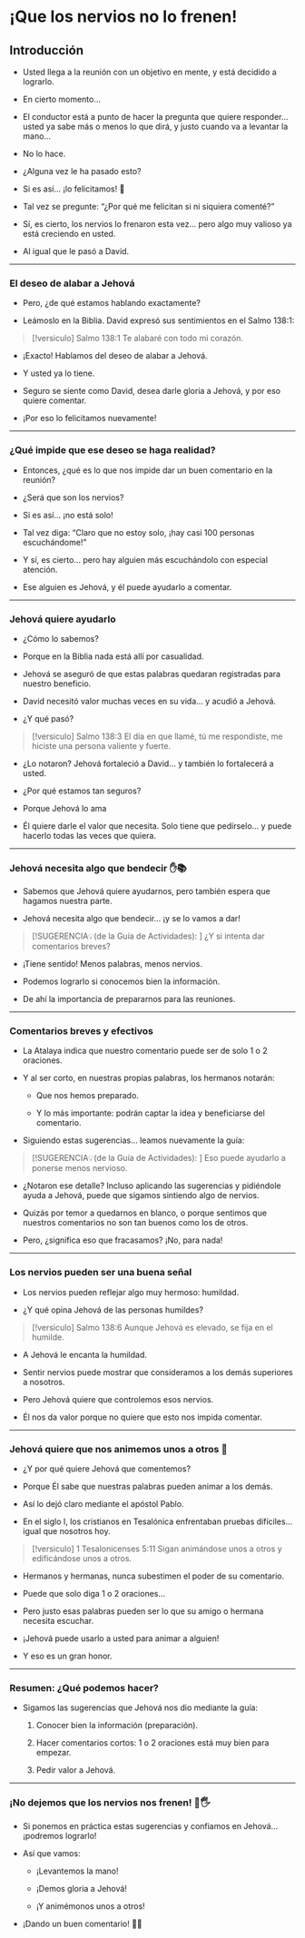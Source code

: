 # ¡Que los nervios no lo frenen! 
## Introducción

- Usted llega a la reunión con un objetivo en mente, y está decidido a lograrlo.
    
- En cierto momento…
    
- El conductor está a punto de hacer la pregunta que quiere responder… usted ya sabe más o menos lo que dirá, y justo cuando va a levantar la mano…
    
- No lo hace.
    
- ¿Alguna vez le ha pasado esto?
    
- Si es así… ¡lo felicitamos! 🎉
    
- Tal vez se pregunte: “¿Por qué me felicitan si ni siquiera comenté?”
    
- Sí, es cierto, los nervios lo frenaron esta vez… pero algo muy valioso ya está creciendo en usted.
    
- Al igual que le pasó a David.


---

### El deseo de alabar a Jehová

- Pero, ¿de qué estamos hablando exactamente?
    
- Leámoslo en la Biblia. David expresó sus sentimientos en el Salmo 138:1:
    

> [!versiculo] Salmo 138:1
> Te alabaré con todo mi corazón.

- ¡Exacto! Hablamos del deseo de alabar a Jehová.
    
- Y usted ya lo tiene.
    
- Seguro se siente como David, desea darle gloria a Jehová, y por eso quiere comentar.
    
- ¡Por eso lo felicitamos nuevamente!

---

### ¿Qué impide que ese deseo se haga realidad? 

- Entonces, ¿qué es lo que nos impide dar un buen comentario en la reunión?
    
- ¿Será que son los nervios?
    
- Si es así… ¡no está solo!
    
- Tal vez diga: “Claro que no estoy solo, ¡hay casi 100 personas escuchándome!” 
    
- Y sí, es cierto… pero hay alguien más escuchándolo con especial atención.
    
- Ese alguien es Jehová, y él puede ayudarlo a comentar. 

---

### Jehová quiere ayudarlo 

- ¿Cómo lo sabemos?
    
- Porque en la Biblia nada está allí por casualidad.
    
- Jehová se aseguró de que estas palabras quedaran registradas para nuestro beneficio.
    
- David necesitó valor muchas veces en su vida… y acudió a Jehová.
    
- ¿Y qué pasó?

> [!versiculo] Salmo 138:3
> El día en que llamé, tú me respondiste, me hiciste una persona valiente y fuerte.

- ¿Lo notaron? Jehová fortaleció a David… y también lo fortalecerá a usted.
    
- ¿Por qué estamos tan seguros?
    
- Porque Jehová lo ama 
    
- Él quiere darle el valor que necesita. Solo tiene que pedírselo… y puede hacerlo todas las veces que quiera.

---

### Jehová necesita algo que bendecir ✋📚

- Sabemos que Jehová quiere ayudarnos, pero también espera que hagamos nuestra parte.
    
- Jehová necesita algo que bendecir… ¡y se lo vamos a dar!
    

> [!SUGERENCIA💡(de la Guía de Actividades): ]
> ¿Y si intenta dar comentarios breves?

- ¡Tiene sentido! Menos palabras, menos nervios.
    
- Podemos lograrlo si conocemos bien la información.
    
- De ahí la importancia de prepararnos para las reuniones.

---

### Comentarios breves y efectivos 

- La Atalaya indica que nuestro comentario puede ser de solo 1 o 2 oraciones.
    
- Y al ser corto, en nuestras propias palabras, los hermanos notarán:
    
    - Que nos hemos preparado.
        
    - Y lo más importante: podrán captar la idea y beneficiarse del comentario.
        
- Siguiendo estas sugerencias… leamos nuevamente la guía:


> [!SUGERENCIA💡(de la Guía de Actividades): ]
> Eso puede ayudarlo a ponerse menos nervioso.

- ¿Notaron ese detalle? Incluso aplicando las sugerencias y pidiéndole ayuda a Jehová, puede que sigamos sintiendo algo de nervios.
    
- Quizás por temor a quedarnos en blanco, o porque sentimos que nuestros comentarios no son tan buenos como los de otros.
    
- Pero, ¿significa eso que fracasamos? ¡No, para nada!

---

### Los nervios pueden ser una buena señal 

- Los nervios pueden reflejar algo muy hermoso: humildad.
    
- ¿Y qué opina Jehová de las personas humildes?

> [!versiculo] Salmo 138:6
> Aunque Jehová es elevado, se fija en el humilde.

- A Jehová le encanta la humildad.
    
- Sentir nervios puede mostrar que consideramos a los demás superiores a nosotros.
    
- Pero Jehová quiere que controlemos esos nervios.
    
- Él nos da valor porque no quiere que esto nos impida comentar.

---

### Jehová quiere que nos animemos unos a otros 💬

- ¿Y por qué quiere Jehová que comentemos?
    
- Porque Él sabe que nuestras palabras pueden animar a los demás.
    
- Así lo dejó claro mediante el apóstol Pablo.
    
- En el siglo I, los cristianos en Tesalónica enfrentaban pruebas difíciles… igual que nosotros hoy.

> [!versiculo] 1 Tesalonicenses 5:11
> Sigan animándose unos a otros y edificándose unos a otros.

- Hermanos y hermanas, nunca subestimen el poder de su comentario.
    
- Puede que solo diga 1 o 2 oraciones…
    
- Pero justo esas palabras pueden ser lo que su amigo o hermana necesita escuchar.
    
- ¡Jehová puede usarlo a usted para animar a alguien!
    
- Y eso es un gran honor.

---

### Resumen: ¿Qué podemos hacer?

- Sigamos las sugerencias que Jehová nos dio mediante la guía:
    
    1. Conocer bien la información (preparación).
        
    2. Hacer comentarios cortos: 1 o 2 oraciones está muy bien para empezar.
        
    3. Pedir valor a Jehová.

---

### ¡No dejemos que los nervios nos frenen! 🙌🖐️

- Si ponemos en práctica estas sugerencias y confiamos en Jehová… ¡podremos lograrlo!
    
- Así que vamos:
    
    - ¡Levantemos la mano!
        
    - ¡Demos gloria a Jehová!
        
    - ¡Y animémonos unos a otros!
    
- ¡Dando un buen comentario! 💬💖